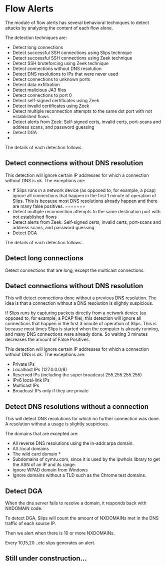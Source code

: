 # Flow Alerts

The module of flow alerts has several behavioral techniques to detect attacks by analyzing the content of each flow alone.

The detection techniques are:

- Detect long connections
- Detect successful SSH connections using Slips technique
- Detect successful SSH connections using Zeek technique
- Detect SSH bruteforcing using Zeek technique
- Detect connections without DNS resolution
- Detect DNS resolutions to IPs that were never used
- Detect connections to unknown ports
- Detect data exfiltration
- Detect malicious JA3 files
- Detect connections to port 0
- Detect self-signed certificates using Zeek
- Detect invalid certificates using Zeek
- Detect multiple reconnection attempts to the same dst port with not established flows
- Detect alerts from Zeek: Self-signed certs, invalid certs, port-scans and address scans, and password guessing 
- Detect DGA
- 
The details of each detection follows.

## Detect connections without DNS resolution
This detection will ignore certain IP addresses for which a connection without DNS is ok. The exceptions are:

- If Slips runs in a network device (as opposed to, for example, a pcap) ignore all connections that happen in the first 1 minute of operation of Slips. 
This is because most DNS resolutions already happen and there are many false positives.
=======
- Detect multiple reconnection attempts to the same destination port with not established flows
- Detect alerts from Zeek: Self-signed certs, invalid certs, port-scans and address scans, and password guessing 
- Detect DGA

The details of each detection follows.


## Detect long connections
Detect connections that are long, except the multicast connections.

## Detect connections without DNS resolution
This will detect connections done without a previous DNS resolution. The idea is that a connection without a DNS resolution is slightly suspicious.

If Slips runs by capturing packets directly from a network device (as opposed to, for example, a PCAP file), this detection will ignore all connections that happen in the first 3 minute of operation of Slips. This is because most times Slips is started when the computer is already running, and many DNS connections were already done. So waiting 3 minutes decreases the amount of False Positives.

This detection will ignore certain IP addresses for which a connection without DNS is ok. The exceptions are:

- Private IPs
- Localhost IPs (127.0.0.0/8)
- Reserved IPs (including the super broadcast 255.255.255.255)
- IPv6 local-link IPs
- Multicast IPs
- Broadcast IPs only if they are private


## Detect DNS resolutions without a connection
This will detect DNS resolutions for which no further connection was done. A resolution without a usage is slightly suspicious.

The domains that are excepted are:

- All reverse DNS resolutions using the in-addr.arpa domain.
- All .local domains
- The wild card domain *
- Subdomains of cymru.com, since it is used by the ipwhois library to get the ASN of an IP and its range.
- Ignore WPAD domain from Windows
- Ignore domains without a TLD such as the Chrome test domains.

## Detect DGA

When the dns server fails to resolve a domain, it responds back with NXDOMAIN code.

To detect DGA, Slips will count the amount of NXDOMAINs met in the DNS traffic of each source IP.

Then we alert when there is 10 or more NXDOMAINs.

Every 10,15,20 ..etc slips generates an alert.

## Still under construction...
